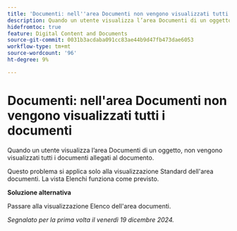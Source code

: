 ```yaml
---
title: 'Documenti: nell''area Documenti non vengono visualizzati tutti i documenti'
description: Quando un utente visualizza l’area Documenti di un oggetto, non vengono visualizzati tutti i documenti allegati al documento. È disponibile una soluzione alternativa.
hidefromtoc: true
feature: Digital Content and Documents
source-git-commit: 0031b3acdaba091cc83ae44b9d47fb473dae6053
workflow-type: tm+mt
source-wordcount: '96'
ht-degree: 9%

---
```



# Documenti: nell&#39;area Documenti non vengono visualizzati tutti i documenti

Quando un utente visualizza l’area Documenti di un oggetto, non vengono visualizzati tutti i documenti allegati al documento.

Questo problema si applica solo alla visualizzazione Standard dell&#39;area documenti. La vista Elenchi funziona come previsto.

**Soluzione alternativa**

Passare alla visualizzazione Elenco dell&#39;area documenti.

_Segnalato per la prima volta il venerdì 19 dicembre 2024._
